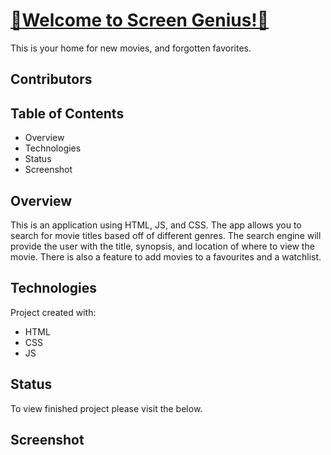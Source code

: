 


# <a href="https://screen-genius.github.io/">🍿Welcome to Screen Genius!🍿</a>
This is your home for new movies, and forgotten favorites.

## Contributors 


## Table of Contents
* Overview
* Technologies
* Status
* Screenshot

## Overview
This is an application using HTML, JS, and CSS. The app allows you to search for movie titles based off of different genres. The search engine will provide the user with the title, synopsis, and location of where to view the movie. There is also a feature to add movies to a favourites and a watchlist.

## Technologies
Project created with:
* HTML
* CSS
* JS

## Status
To view finished project please visit the below.



## Screenshot
